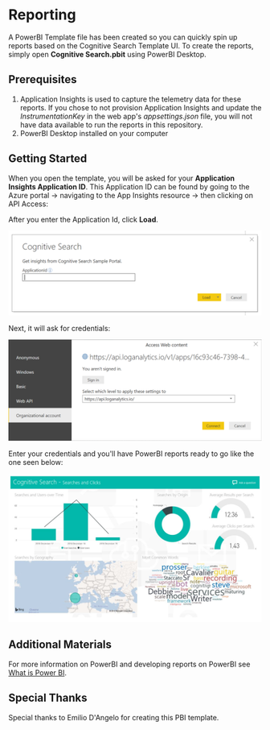 # Reporting

A PowerBI Template file has been created so you can quickly spin up reports based on the Cognitive Search Template UI. To create the reports, simply open **Cognitive Search.pbit** using PowerBI Desktop.

## Prerequisites

1. Application Insights is used to capture the telemetry data for these reports.  If you chose to not provision Application Insights and update the *InstrumentationKey* in the web app's *appsettings.json* file, you will not have data available to run the reports in this repository.
2. PowerBI Desktop installed on your computer

## Getting Started

When you open the template, you will be asked for your **Application Insights Application ID**. This Application ID can be found by going to the Azure portal -> navigating to the App Insights resource -> then clicking on API Access:

After you enter the Application Id, click **Load**. 

<img src="../images/pbi1.png" alt="Application Id Load" width="800"/>

<!-- ![](../images/pbi1.png) -->


Next, it will ask for credentials:

<img src="../images/pbi2.png" alt="Credentials" width="800"/>

<!-- ![](../images/pbi2.png) -->


Enter your credentials and you'll have PowerBI reports ready to go like the one seen below:

<img src="../images/pbi3.JPG" alt="PowerBi sample report" width="800"/>

<!-- ![](../images/pbi3.jpg) -->

## Additional Materials
For more information on PowerBI and developing reports on PowerBI see [What is Power BI](https://docs.microsoft.com/en-us/power-bi/power-bi-overview).

## Special Thanks 
Special thanks to Emilio D'Angelo for creating this PBI template. 